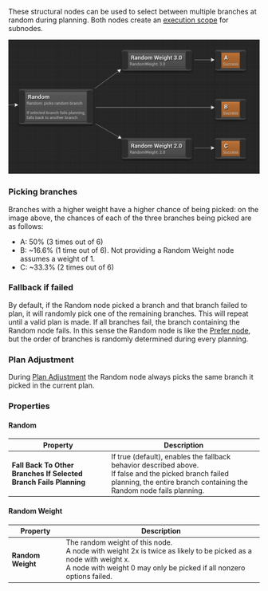 These structural nodes can be used to select between multiple branches at random during planning. Both nodes create an [execution scope](decorator?id=execution-scope) for subnodes.

![Example use of Random and Random Weight nodes](_media/random.png)

### Picking branches

Branches with a higher weight have a higher chance of being picked: on the image above, the chances of each of the three branches being picked are as follows:

- A: 50% (3 times out of 6)
- B: ~16.6% (1 time out of 6). Not providing a Random Weight node assumes a weight of 1.
- C: ~33.3% (2 times out of 6)

### Fallback if failed

By default, if the Random node picked a branch and that branch failed to plan, it will randomly pick one of the remaining branches. This will repeat until a valid plan is made. If all branches fail, the branch containing the Random node fails. In this sense the Random node is like the [Prefer node](prefer.md), but the order of branches is randomly determined during every planning.

### Plan Adjustment

During [Plan Adjustment](replanning?id=plan-adjustment) the Random node always picks the same branch it picked in the current plan.

### Properties

#### Random

Property|Description
---|---
**Fall Back To Other Branches If Selected Branch Fails Planning**|If true (default), enables the fallback behavior described above.<br>If false and the picked branch failed planning, the entire branch containing the Random node fails planning.

#### Random Weight

Property|Description
---|---
**Random Weight**|The random weight of this node.<br>A node with weight 2x is twice as likely to be picked as a node with weight x.<br>A node with weight 0 may only be picked if all nonzero options failed.
